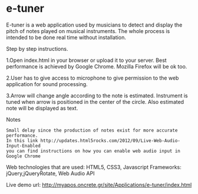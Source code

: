 e-tuner
=======

E-tuner is a web application used by musicians to detect and display the pitch of notes played on musical instruments.
The whole process is intended to be done real time without installation. 

Step by step instructions.

1.Open index.html in your browser or upload it to your server. Best performance is achieved by Google Chrome. Mozilla Firefox will be ok too.

2.User has to give access to microphone to give permission to the web application for sound processing.

3.Arrow will change angle according to the note is estimated. Instrument is tuned when arrow is positioned in the center 
of the circle. Also estimated note will be displayed as text.

Notes

    Small delay since the production of notes exist for more accurate performance.
    In this link http://updates.html5rocks.com/2012/09/Live-Web-Audio-Input-Enabled 
    you can find instructions on how you can enable web audio input in Google Chrome


Web technologies that are used: HTML5, CSS3, Javascript
Frameworks: jQuery,jQueryRotate, Web Audio API

Live demo url: http://myapos.oncrete.gr/site/Applications/e-tuner/index.html 
